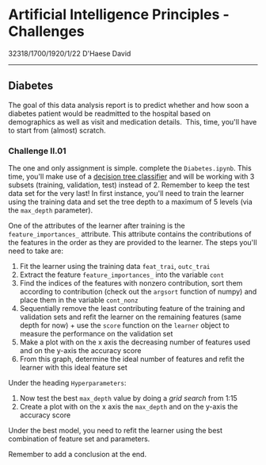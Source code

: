 
# Artificial Intelligence Principles - Challenges

32318/1700/1920/1/22
D'Haese David

---

## Diabetes

The goal of this data analysis report is to predict whether and how soon a diabetes patient would be readmitted to the hospital based on demographics as well as visit and medication details.
​
This, time, you'll have to start from (almost) scratch.

### Challenge II.01

The one and only assignment is simple. complete the `Diabetes.ipynb`. This time, you'll make use of a [decision tree classifier](https://scikit-learn.org/stable/modules/generated/sklearn.tree.DecisionTreeClassifier.html) and will be working with 3 subsets (training, validation, test) instead of 2. Remember to keep the test data set for the very last! In first instance, you'll need to train the learner using the training data and set the tree depth to a maximum of 5 levels (via the `max_depth` parameter).

One of the attributes of the learner after training is the `feature_importances_` attribute. This attribute contains the contributions of the features in the order as they are provided to the learner. The steps you'll need to take are:

1. Fit the learner using the training data `feat_trai`, `outc_trai`
1. Extract the feature `feature_importances_` into the variable `cont`
1. Find the indices of the features with nonzero contribution, sort them according to contribution (check out the `argsort` function of numpy) and place them in the variable `cont_nonz`
1. Sequentially remove the least contributing feature of the training and validation sets and refit the learner on the remaining features (same depth for now) + use the `score` function on the `learner` object to measure the performance on the validation set
1. Make a plot with on the x axis the decreasing number of features used and on the y-axis the accuracy score
1. From this graph, determine the ideal number of features and refit the learner with this ideal feature set

Under the heading `Hyperparameters`:

1. Now test the best `max_depth` value by doing a _grid search_ from 1:15
1. Create a plot with on the x axis the `max_depth` and on the y-axis the accuracy score

Under the best model, you need to refit the learner using the best combination of feature set and parameters.

Remember to add a conclusion at the end.
